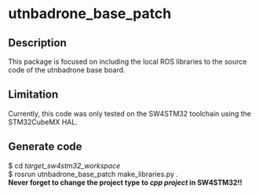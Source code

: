 utnbadrone_base_patch
=======================

Description
-----------

This package is focused on including the local ROS libraries to the source code of the utnbadrone base board.

Limitation
-------------

Currently, this code was only tested on the SW4STM32 toolchain using the STM32CubeMX HAL.

Generate code
----------------

$ cd _target_sw4stm32_workspace_  
$ rosrun utnbadrone_base_patch make_libraries.py .  
**Never forget to change the project type to _cpp project_ in SW4STM32!!**  
